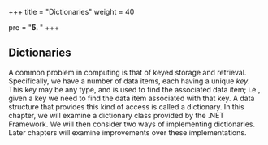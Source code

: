 +++
title = "Dictionaries"
weight = 40

pre = "<b>5. </b>"
+++

## Dictionaries

A common problem in computing is that of keyed storage and retrieval. Specifically, we have a number of data items, each having a unique _key_. This key may be any type, and is used to find the associated data item; i.e., given a key we need to find the data item associated with that key. A data structure that provides this kind of access is called a dictionary. In this chapter, we will examine a dictionary class provided by the .NET Framework. We will then consider two ways of implementing dictionaries. Later chapters will examine improvements over these implementations. 
